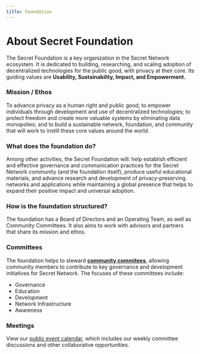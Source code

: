 ```yaml
---
title: Foundation
---
```


# About Secret Foundation

The Secret Foundation is a key organization in the Secret Network ecosystem. It is dedicated to building, researching, and scaling adoption of decentralized technologies for the public good, with privacy at their core. Its guiding values are **Usability, Sustainability, Impact, and Empowerment.**

### Mission / Ethos

To advance privacy as a human right and public good; to empower individuals through development and use of decentralized technologies; to protect freedom and create more valuable systems by eliminating data monopolies; and to build a sustainable network, foundation, and community that will work to instill these core values around the world.

### What does the foundation do?

Among other activities, the Secret Foundation will: help establish efficient and effective governance and communication practices for the Secret Network community (and the foundation itself), produce useful educational materials, and advance research and development of privacy-preserving networks and applications while maintaining a global presence that helps to expand their positive impact and universal adoption.

### How is the foundation structured?

The foundation has a Board of Directors and an Operating Team, as well as Community Committees. It also aims to work with advisors and partners that share its mission and ethos.

### Committees

The foundation helps to steward [**community commitees**](https://docs.scrt.network/foundation/committees.html), allowing community members to contribute to key governance and development initiatives for Secret Network. The focuses of these committees include:

- Governance
- Education
- Development
- Network Infrastructure
- Awareness

### Meetings

View our [public event calendar](https://calendar.google.com/calendar?cid=ZW5pZ21hLmNvXzgwNXVja2VmcTBpcGZidmMxdmpmaHM2NGZnQGdyb3VwLmNhbGVuZGFyLmdvb2dsZS5jb20), which includes our weekly committee discussions and other collaborative opportunities.
